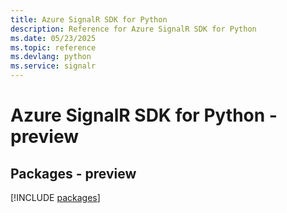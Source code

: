 ```yaml
---
title: Azure SignalR SDK for Python
description: Reference for Azure SignalR SDK for Python
ms.date: 05/23/2025
ms.topic: reference
ms.devlang: python
ms.service: signalr
---
```

# Azure SignalR SDK for Python - preview
## Packages - preview
[!INCLUDE [packages](signalr-index.md)]